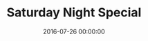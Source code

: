 ---
_schema: default
title: Saturday Night Special
link: https://www.geocaching.com/geocache/GC6MXVE
owner: Bigmada
date: 2016-07-26 00:00:00
log_type: Didn't find it
display_coords: N 41° 35.822' W 075° 55.774'
latitude: '41.597033'
longitude: '-75.929566'
first_stage: false
bogus: true
zhanna_log:  >-
  Rich logged this cache for both of us.
rich_log:  >-
  Howdy, Bigmada!


  Our first reaction after several minutes of searching at and around the coordinates was: is this some kind of sick joke?! We solved the puzzle on the cache page easily enough and verified the answer a couple of days ago. This morning we happened to be returning home from another kind of scavenger hunt in Montrose, PA and Zhanna suggested making a quick stop at Lake Carey to complete this geocache.


  All we found at the “most obvious” spot, near the coordinates, was a “travel bug” of some type, and another object on a chain that looked like the cap or top from a tiny container. Both objects were lying on the ground, out in the open. On the backside of the sign we found a QR code, and on the signpost were two black plastic zip-ties. No container and no logbook. The hint on the cache page was of no help. The QR code, which we couldn’t look up until we had cellphone service at home, turned out to be another weird, unfathomable mystery!!!


  I don’t know if someone “muggled” this cache, or if we just didn’t find the correct location/item. However, the CO may want to do a quick check to see that everything is still in place. If all is well, we will definitely come back in a week or so to try our search again. In addition, we can remove the photos from our log here if the CO feels they are too revealing.


  As always, thanks for placing this cache!


  ~Zhanna & Rich in NEPA~
image_gallery_r: gallery3  
post_id: 6646
---